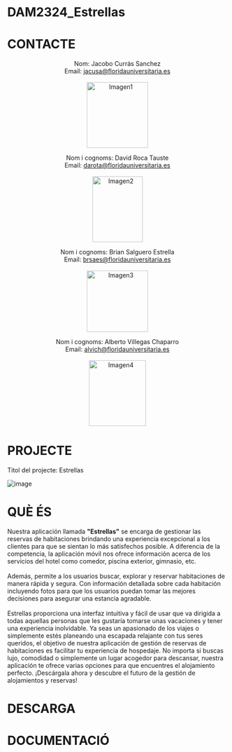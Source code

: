 # DAM2324_Estrellas

# CONTACTE
<div align="center">
  
Nom: Jacobo Currás Sanchez  
Email: jacusa@floridauniversitaria.es
<br> <br>
<img src="https://github.com/rsanzfloridauni/DAM2324_Estrellas/assets/114494834/4c0062c6-e8e2-4999-80b8-5b55cf7d77e4" alt="Imagen1" width="140" height="150">

Nom i cognoms: David Roca Tauste  
Email: darota@floridauniversitaria.es 
<br> <br>
<img src="https://github.com/rsanzfloridauni/DAM2324_Estrellas/assets/114494746/bc70b806-fdab-4261-9099-109f59b67310" alt="Imagen2" width="115" height="150">

Nom i cognoms: Brian Salguero Estrella  
Email: brsaes@floridauniversitaria.es 
<br> <br>
<img src="https://github.com/rsanzfloridauni/DAM2324_Estrellas/assets/114494834/64ded058-8a80-426e-a068-db54e0beeddf" alt="Imagen3" width="140" height="140">

Nom i cognoms: Alberto Villegas Chaparro  
Email: alvich@floridauniversitaria.es
<br> <br>
<img src="https://github.com/rsanzfloridauni/DAM2324_Estrellas/assets/114494834/385d119b-ce8a-4b79-ac32-4aab2ee3ca71" alt="Imagen4" width="130" height="150">

</div>

# PROJECTE
Titol del projecte: Estrellas

![image](https://github.com/rsanzfloridauni/DAM2324_Estrellas/assets/114494746/b45166ef-5e18-4b97-b054-d3ccd5142d59)

# QUÈ ÉS
Nuestra aplicación llamada **"Estrellas"** se encarga de gestionar las reservas de habitaciones brindando una experiencia excepcional a los clientes para que se sientan lo más satisfechos posible. A diferencia de la competencia, la aplicación móvil nos ofrece información acerca de los servicios del hotel como comedor, piscina exterior, gimnasio, etc. 
<br> <br>
Además, permite a los usuarios buscar, explorar y reservar habitaciones de manera rápida y segura. Con información detallada sobre cada habitación incluyendo fotos para que los usuarios puedan tomar las mejores decisiones para asegurar una estancia agradable.
<br> <br>
Estrellas proporciona una interfaz intuitiva y fácil de usar que va dirigida a todas aquellas personas que les gustaría tomarse unas vacaciones y tener una experiencia inolvidable. Ya seas un apasionado de los viajes o simplemente estés planeando una escapada relajante con tus seres queridos, el objetivo de nuestra aplicación de gestión de reservas de habitaciones es facilitar tu experiencia de hospedaje. No importa si buscas lujo, comodidad o simplemente un lugar acogedor para descansar, nuestra aplicación te ofrece varias opciones para que encuentres el alojamiento perfecto. ¡Descárgala ahora y descubre el futuro de la gestión de alojamientos y reservas!

# DESCARGA


# DOCUMENTACIÓ



